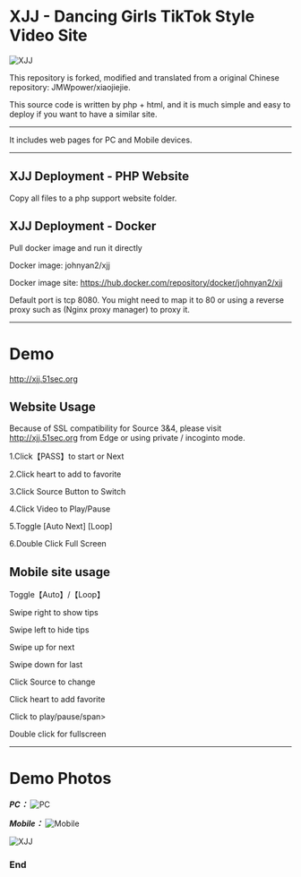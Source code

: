 # XJJ - Dancing Girls TikTok Style Video Site
![XJJ](https://p.51sec.org/file/netsec/2022/10/logo.png "Logo")

This repository is forked, modified and translated from a original Chinese repository: JMWpower/xiaojiejie. 

This source code is written by php + html, and it is much simple and easy to deploy if you want to have a similar site. 

------------

It includes web pages for PC and Mobile devices. 

------------

## XJJ Deployment - PHP Website

Copy all files to a php support website folder. 



## XJJ Deployment - Docker
Pull docker image and run it directly

Docker image: johnyan2/xjj

Docker image site: https://hub.docker.com/repository/docker/johnyan2/xjj

Default port is tcp 8080. You might need to map it to 80 or using a reverse proxy such as (Nginx proxy manager) to proxy it. 

------------

# Demo
<http://xjj.51sec.org>

## Website Usage

Because of SSL compatibility for Source 3&4, please visit http://xjj.51sec.org from Edge or using private / incoginto mode.

1.Click【PASS】to start or Next

2.Click heart to add to favorite

3.Click Source Button to Switch

4.Click Video to Play/Pause

5.Toggle [Auto Next] [Loop]

6.Double Click Full Screen


## Mobile site usage
Toggle【Auto】/【Loop】

Swipe right to show tips

Swipe left to hide tips

Swipe up for next

Swipe down for last

Click Source to change

Click heart to add favorite

Click to play/pause/span>

Double click for fullscreen

------------

# Demo Photos

***PC：***
![PC](https://p.51sec.org/file/netsec/2022/10/MobaXterm_G0dt5dBwfp.png "PC")

***Mobile：***
![Mobile](https://p.51sec.org/file/netsec/2022/10/chrome_0soE44A7t4.png "Mobile")


![XJJ](https://p.51sec.org/file/netsec/2022/10/round%20corner%20xjj%20logo.png "Logo")
### End
